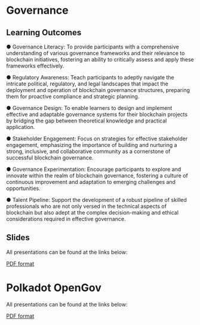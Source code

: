 # Governance

## Learning Outcomes

● Governance Literacy: To provide participants with a comprehensive understanding of various governance frameworks and their relevance to blockchain initiatives, fostering an ability to critically assess and apply these frameworks effectively.

● Regulatory Awareness: Teach participants to adeptly navigate the intricate political, regulatory, and legal landscapes that impact the deployment and operation of blockchain governance structures, preparing them for proactive compliance and strategic planning.

● Governance Design: To enable learners to design and implement effective and adaptable governance systems for their blockchain projects by bridging the gap between theoretical knowledge and practical application.

● Stakeholder Engagement: Focus on strategies for effective stakeholder engagement, emphasizing the importance of building and nurturing a strong, inclusive, and collaborative community as a cornerstone of successful blockchain governance.

● Governance Experimentation: Encourage participants to explore and innovate within the realm of blockchain governance, fostering a culture of continuous improvement and adaptation to emerging challenges and opportunities.

● Talent Pipeline: Support the development of a robust pipeline of skilled professionals who are not only versed in the technical aspects of blockchain but also adept at the complex decision-making and ethical considerations required in effective governance.

## Slides

<p>All presentations can be found at the links below:</p>
<p><a href="https://github.com/Polkadot-Blockchain-Academy/pba-content/blob/main/assets/Gov_PBA6_Lucerne_2025.pdf" target="_blank">PDF format</a></p>

# Polkadot OpenGov

<p>All presentations can be found at the links below:</p>
<p><a href="https://github.com/Polkadot-Blockchain-Academy/pba-content/blob/main/assets/opengov_pba_lucerne_2025_fin.pdf" target="_blank">PDF format</a></p>
